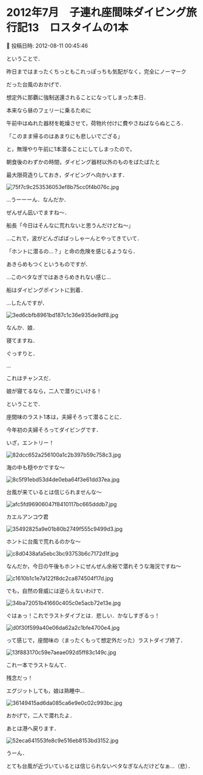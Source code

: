 # 2012年7月　子連れ座間味ダイビング旅行記13　ロスタイムの1本

📅 投稿日時: 2012-08-11 00:45:46

ということで．


昨日まではまったくちっともこれっぽっちも気配がなく，完全にノーマーク


だった台風のおかげで．


想定外に那覇に強制送還されることになってしまった本日．





本来なら昼のフェリーに乗るために


午前中はぬれた器材を乾燥させて，荷物片付けに費やさねばならぬところ．





「このまま帰るのはあまりにも悲しいでござる」


と，無理やり午前に1本潜ることにしてしまったので，





朝食後のわずかの時間，ダイビング器材以外のものをばたばたと


最大限荷造りしておき，ダイビングへ向かいます．







![75f7c9c253536053ef8b75cc0f4b076c.jpg](images/75f7c9c253536053ef8b75cc0f4b076c.jpg)




…うーーーん．なんだか．


ぜんぜん凪いでますね～．





船長「今日はそんなに荒れないと思うんだけどね～」





…これで，波がどんざばばっしゃーんとやってきていて．


「ホントに潜るの…？」と命の危険を感じるようなら．


あきらめもつくというものですが．





…このベタなぎではあきらめきれない感じ…





船はダイビングポイントに到着．


…したんですが．




![3ed6cbfb8961bd187c1c36e935de9df8.jpg](images/3ed6cbfb8961bd187c1c36e935de9df8.jpg)




なんか．娘．


寝てますね．


ぐっすりと．





…


これはチャンスだ．


娘が寝てるなら，二人で潜りにいける！





ということで．


座間味のラスト1本は，夫婦そろって潜ることに．


今年初の夫婦そろってダイビングです．


いざ，エントリー！




![82dcc652a256100a1c2b397b59c758c3.jpg](images/82dcc652a256100a1c2b397b59c758c3.jpg)







海の中も穏やかですな～




![8c5f91ebd53d4de0eba64f3e61dd37ea.jpg](images/8c5f91ebd53d4de0eba64f3e61dd37ea.jpg)







台風が来ているとは信じられませんな～




![afc5fd96906047f8410117bc665dddb7.jpg](images/afc5fd96906047f8410117bc665dddb7.jpg)







カエルアンコウ君




![35492825a9e01b80b2749f555c9499d3.jpg](images/35492825a9e01b80b2749f555c9499d3.jpg)







ホントに台風で荒れるのかな～




![c8d0438afa5ebc3bc93753b6c7172d1f.jpg](images/c8d0438afa5ebc3bc93753b6c7172d1f.jpg)







なんだか，今日の午後もホントにぜんぜん余裕で潜れそうな海況ですね～




![c1610b1c1e7a122f8dc2ca874504f17d.jpg](images/c1610b1c1e7a122f8dc2ca874504f17d.jpg)







でも，自然の脅威には逆らえないわけで．




![34ba72051b41660c405c0e5acb72e13e.jpg](images/34ba72051b41660c405c0e5acb72e13e.jpg)







ぐはぁっ！これでラストダイブとは．悲しい．かなしすぎるっ！




![d0f30f599a40e06da62a2c1bfe4700e4.jpg](images/d0f30f599a40e06da62a2c1bfe4700e4.jpg)







って感じで，座間味の（まったくもって想定外だった）ラストダイブ終了．




![13f883170c59e7aeae092d5ff83c149c.jpg](images/13f883170c59e7aeae092d5ff83c149c.jpg)




これ一本でラストなんて．


残念だっ！





エグジットしても，娘は熟睡中…




![36149415ad6da085ca6e9e0c02c993bc.jpg](images/36149415ad6da085ca6e9e0c02c993bc.jpg)




おかげで，二人で潜れたよ．





あとは港へ戻ります．




![52eca641553fe8c9e516eb8153bd3152.jpg](images/52eca641553fe8c9e516eb8153bd3152.jpg)




うーん．


とても台風が近づいているとは信じられないベタなぎなんだけどなぁ…（悲）．

